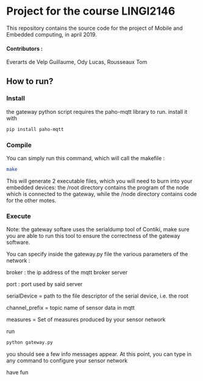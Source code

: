 # Project for the course LINGI2146
This repository contains the source code for the project of Mobile and Embedded computing, in april 2019.

#### Contributors :
Everarts de Velp Guillaume, Ody Lucas, Rousseaux Tom

## How to run?
### Install
the gateway python script requires the paho-mqtt library to run.
install it with
```bash
pip install paho-mqtt
```

### Compile
You can simply run this command, which will call the makefile :
```bash
make
```
This will generate 2 executable files, which you will need to burn into your embedded devices: the /root directory contains the program of the node which is connected to the gateway, while the /node directory contains code for the other motes.

### Execute
Note: the gateway softare uses the serialdump tool of Contiki, make sure you are able to run this tool to ensure the correctness of the gateway software.

You can specify inside the gateway.py file the various parameters of the network : 

broker : the ip address of the mqtt broker server

port : port used by said server

serialDevice = path to the file descriptor of the serial device, i.e. the root

channel_prefix = topic name of sensor data in mqtt

measures = Set of measures produced by your sensor network

run
```bash
python gateway.py
```
you should see a few info messages appear. At this point, you can type in any command to configure your sensor network

have fun

